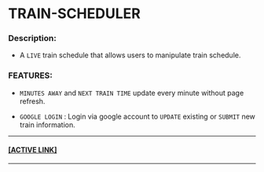 # TRAIN-SCHEDULER

### Description: 

* A `LIVE` train schedule that allows users to manipulate train schedule.

### FEATURES:

* `MINUTES AWAY` and `NEXT TRAIN TIME` update every minute without page refresh.

* `GOOGLE LOGIN` : Login via google account to `UPDATE` existing or `SUBMIT` new train information. 

<hr>

<a href="https://philiptd5000.github.io/train-scheduler/" target="_blank"><h4>[ACTIVE LINK]</h4></a>

<hr>

